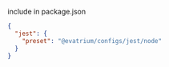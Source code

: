 include in package.json
```json
{
  "jest": {
    "preset": "@evatrium/configs/jest/node"
  }
}
```
